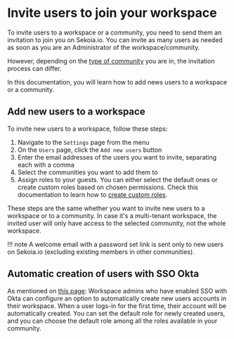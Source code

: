 # Invite users to join your workspace

To invite users to a workspace or a community, you need to send them an invitation to join you on Sekoia.io. You can invite as many users as needed as soon as you are an Administrator of the workspace/community.

However, depending on the [type of community](concepts.md) you are in, the invitation process can differ.

In this documentation, you will learn how to add news users to a workspace or a community.

## Add new users to a workspace

To invite new users to a workspace, follow these steps:

1. Navigate to the `Settings` page from the menu
2. On the `Users` page, click the `Add new users` button
3. Enter the email addresses of the users you want to invite, separating each with a comma
4. Select the communities you want to add them to
5. Assign roles to your guests. You can either select the default ones or create custom roles based on chosen permissions. Check this documentation to learn how to [create custom roles](/getting_started/roles.md).

These steps are the same whether you want to invite new users to a workspace or to a community.
In case it's a multi-tenant workspace, the invited user will only have access to the selected community, not the whole workspace.

!!! note
     A welcome email with a password set link is sent only to new users on Sekoia.io (excluding existing members in other communities).

## Automatic creation of users with SSO Okta

As mentioned on [this page](sso/openid_connect.md): Workspace admins who have enabled SSO with Okta can configure an option to automatically create new users accounts in their workspace. When a user logs-in for the first time, their account will be automatically created. You can set the default role for newly created users, and you can choose the default role among all the roles available in your community.
